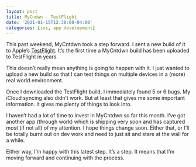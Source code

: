 ```yaml
---
layout: post
title: MyCndwn - TestFlight
date: '2021-01-15T12:30:00-04:00'
categories: [ios, app development]
---
```


This past weekend, MyCntdwn took a step forward. I sent a new build of it to Apple’s [TestFlight](https://en.wikipedia.org/wiki/TestFlight). It’s the first time a MyCntdwn build has been uploaded to TestFlight in years. 

This doesn’t really mean anything is going to happen with it. I just wanted to upload a new build so that I can test things on multiple devices in a (more) real world environment. 

Once I downloaded the TestFlight build, I immediately found 5 or 6 bugs. My iCloud syncing also didn’t work. But at least that gives me some important information. It gives me plenty of things to look into.

I haven’t had a lot of time to invest in MyCntdwn so far this month. I’ve got another app (through work) which is shipping very soon and has captured most (if not all) of my attention. I hope things change soon. Either that, or I’ll be totally burnt out on dev work and need to just sit and stare at the wall for a while. 

Either way, I’m happy with this latest step. It’s a step. It means that I’m moving forward and continuing with the process. 
